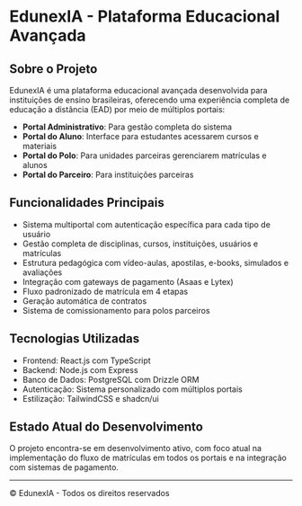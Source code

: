 # EdunexIA - Plataforma Educacional Avançada

## Sobre o Projeto

EdunexIA é uma plataforma educacional avançada desenvolvida para instituições de ensino brasileiras, oferecendo uma experiência completa de educação a distância (EAD) por meio de múltiplos portais:

- **Portal Administrativo**: Para gestão completa do sistema
- **Portal do Aluno**: Interface para estudantes acessarem cursos e materiais
- **Portal do Polo**: Para unidades parceiras gerenciarem matrículas e alunos
- **Portal do Parceiro**: Para instituições parceiras

## Funcionalidades Principais

- Sistema multiportal com autenticação específica para cada tipo de usuário
- Gestão completa de disciplinas, cursos, instituições, usuários e matrículas
- Estrutura pedagógica com vídeo-aulas, apostilas, e-books, simulados e avaliações
- Integração com gateways de pagamento (Asaas e Lytex)
- Fluxo padronizado de matrícula em 4 etapas
- Geração automática de contratos
- Sistema de comissionamento para polos parceiros

## Tecnologias Utilizadas

- Frontend: React.js com TypeScript
- Backend: Node.js com Express
- Banco de Dados: PostgreSQL com Drizzle ORM
- Autenticação: Sistema personalizado com múltiplos portais
- Estilização: TailwindCSS e shadcn/ui

## Estado Atual do Desenvolvimento

O projeto encontra-se em desenvolvimento ativo, com foco atual na implementação do fluxo de matrículas em todos os portais e na integração com sistemas de pagamento.

---

© EdunexIA - Todos os direitos reservados